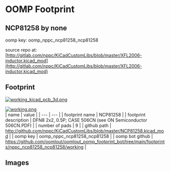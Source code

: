 # OOMP Footprint  
## NCP81258  by none  
  
oomp key: oomp_nppc_ncp81258_ncp81258  
  
source repo at: [http://gitlab.com/nppc/KiCadCustomLibs/blob/master/XFL2006-inductor.kicad_mod](http://gitlab.com/nppc/KiCadCustomLibs/blob/master/XFL2006-inductor.kicad_mod)  
## Footprint  
  
[![working_kicad_pcb_3d.png](working_kicad_pcb_3d_600.png)](working_kicad_pcb_3d.png)  
  
[![working.png](working_600.png)](working.png)  
| name | value | 
| --- | --- | 
| footprint name | NCP81258 | 
| footprint description | DFN8 2x2, 0.5P; CASE 506CN (see ON Semiconductor 506CN.PDF) | 
| number of pads | 9 | 
| github path | http://github.com/nppc/KiCadCustomLibs/blob/master/NCP81258.kicad_mod | 
| oomp key | oomp_nppc_ncp81258_ncp81258 | 
| oomp bot github | https://github.com/oomlout/oomlout_oomp_footprint_bot/tree/main/footprints/nppc_ncp81258_ncp81258/working | 
## Images  
